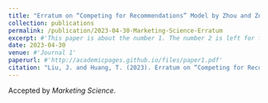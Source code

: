 ```yaml
---
title: "Erratum on “Competing for Recommendations” Model by Zhou and Zou (2023)"
collection: publications
permalink: /publication/2023-04-30-Marketing-Science-Erratum
excerpt: #'This paper is about the number 1. The number 2 is left for future work.'
date: 2023-04-30
venue: #'Journal 1'
paperurl: #'http://academicpages.github.io/files/paper1.pdf'
citation: "Liu, J. and Huang, T. (2023). Erratum on “Competing for Recommendations” Model by Zhou and Zou (2023). Marketing Science."
---
```


Accepted by *Marketing Science*. 